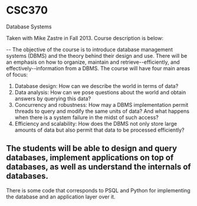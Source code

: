 CSC370
======

Database Systems

Taken with Mike Zastre in Fall 2013. Course description is below:

--
The objective of the course is to introduce database management systems (DBMS) and the theory behind their design and use. There will be an emphasis on how to organize, maintain and retrieve--efficiently, and effectively--information from a DBMS. The course will have four main areas of focus:

1. Database design: How can we describe the world in terms of data?
2. Data analysis: How can we pose questions about the world and obtain answers by querying this data?
3. Concurrency and robustness: How may a DBMS implementation permit threads to query and modify the same units of data? And what happens when there is a system failure in the midst of such access?
4. Efficiency and scalability: How does the DBMS not only store large amounts of data but also permit that data to be processed efficiently? 

The students will be able to design and query databases, implement applications on top of databases, as well as understand the internals of databases. 
--

There is some code that corresponds to PSQL and Python for implementing the database and an application layer over it.
